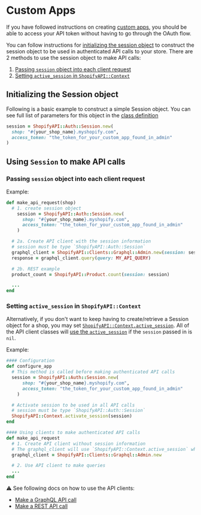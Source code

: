 # Custom Apps

If you have followed instructions on creating [custom apps](https://help.shopify.com/current/manual/apps/app-types/custom-apps), you should be able to access your API token without having to go through the OAuth flow.

You can follow instructions for [initializing the session object](#initializing-the-session-object) to construct the session object to be used in authenticated API calls to your store.  There are 2 methods to use the session object to make API calls:
1. [Passing `session` object into each client request](#passing-session-object-into-each-client-request)
2. [Setting `active_session` in `ShopifyAPI::Context`](#setting-active-session-in-shopifyapicontext)

## Initializing the Session object
Following is a basic example to construct a simple Session object. You can see full list of parameters for this object in the [class definition](https://github.com/Shopify/shopify-api-ruby/blob/main/lib/shopify_api/auth/session.rb)
```ruby
session = ShopifyAPI::Auth::Session.new(
  shop: "#{your_shop_name}.myshopify.com",
  access_token: "the_token_for_your_custom_app_found_in_admin"
)

```
## Using `Session` to make API calls

### Passing `session` object into each client request
Example:
```ruby
def make_api_request(shop)
  # 1. create session object
    session = ShopifyAPI::Auth::Session.new(
      shop: "#{your_shop_name}.myshopify.com",
      access_token: "the_token_for_your_custom_app_found_in_admin"
    )

  # 2a. Create API client with the session information
  # session must be type `ShopifyAPI::Auth::Session`
  graphql_client = ShopifyAPI::Clients::Graphql::Admin.new(session: session)
  response = graphql_client.query(query: MY_API_QUERY)

  # 2b. REST example
  product_count = ShopifyAPI::Product.count(session: session)

  ...
end
```

### Setting `active_session` in `ShopifyAPI::Context`
Alternatively, if you don't want to keep having to create/retrieve a Session object for a shop, you may set [`ShopifyAPI::Context.active_session`](https://github.com/Shopify/shopify-api-ruby/blob/main/lib/shopify_api/context.rb#L144).
All of the API client classes will [use the `active_session`](https://github.com/Shopify/shopify-api-ruby/blob/c3bb9d8f8b6053756149a4cf9299e059ec337544/lib/shopify_api/clients/http_client.rb#L13) if the `session` passed in is `nil`.

Example:
```ruby
#### Configuration
def configure_app
  # This method is called before making authenticated API calls
  session = ShopifyAPI::Auth::Session.new(
      shop: "#{your_shop_name}.myshopify.com",
      access_token: "the_token_for_your_custom_app_found_in_admin"
    )

  # Activate session to be used in all API calls
  # session must be type `ShopifyAPI::Auth::Session`
  ShopifyAPI::Context.activate_session(session)
end

#### Using clients to make authenticated API calls
def make_api_request
  # 1. Create API client without session information
  # The graphql_client will use `ShopifyAPI::Context.active_session` when making API calls
  graphql_client = ShopifyAPI::Clients::Graphql::Admin.new

  # 2. Use API client to make queries
  ...
end

```

⚠️ See following docs on how to use the API clients:
- [Make a GraphQL API call](https://github.com/Shopify/shopify-api-ruby/blob/main/docs/usage/graphql.md)
- [Make a REST API call](https://github.com/Shopify/shopify-api-ruby/blob/main/docs/usage/rest.md)

